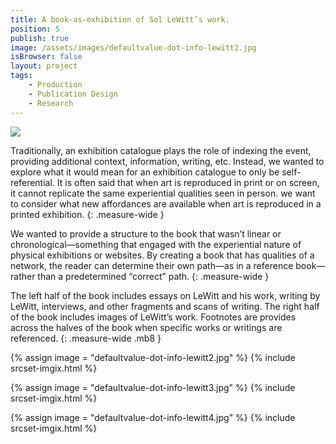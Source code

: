 ```yaml
---
title: A book-as-exhibition of Sol LeWitt’s work.
position: 5
publish: true
image: /assets/images/defaultvalue-dot-info-lewitt2.jpg
isBrowser: false
layout: project
tags:
    - Production
    - Publication Design
    - Research
---
```


<img src="/assets/images/defaultvalue-dot-info-lewitt1.gif" />

Traditionally, an exhibition catalogue plays the role of indexing the event, providing additional context, information, writing, etc. Instead, we wanted to explore what it would mean for an exhibition catalogue to only be self-referential. It is often said that when art is reproduced in print or on screen, it cannot replicate the same experiential qualities seen in person. we want to consider what new affordances are available when art is reproduced in a printed exhibition.
{: .measure-wide }

We wanted to provide a structure to the book that wasn’t linear or chronological—something that engaged with the experiential nature of physical exhibitions or websites. By creating a book that has qualities of a network, the reader can determine their own path—as in a reference book—rather than a predetermined “correct” path.
{: .measure-wide }

The left half of the book includes essays on LeWitt and his work, writing by LeWitt, interviews, and other fragments and scans of writing. The right half of the book includes images of LeWitt’s work. Footnotes are provides across the halves of the book when specific works or writings are referenced.
{: .measure-wide .mb8 }

{% assign image = "defaultvalue-dot-info-lewitt2.jpg" %} {% include srcset-imgix.html %}

{% assign image = "defaultvalue-dot-info-lewitt3.jpg" %} {% include srcset-imgix.html %}

{% assign image = "defaultvalue-dot-info-lewitt4.jpg" %} {% include srcset-imgix.html %}
